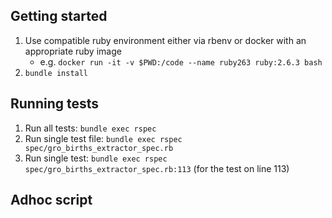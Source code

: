 ## Getting started

1. Use compatible ruby environment either via rbenv or docker with an appropriate ruby image
   - e.g. `docker run -it -v $PWD:/code --name ruby263 ruby:2.6.3 bash`
2. `bundle install`

## Running tests

1. Run all tests: `bundle exec rspec`
2. Run single test file: `bundle exec rspec spec/gro_births_extractor_spec.rb`
3. Run single test: `bundle exec rspec spec/gro_births_extractor_spec.rb:113` (for the test on line 113)

## Adhoc script


